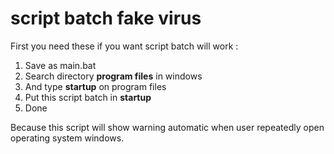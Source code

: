 # script batch fake virus
First you need these if you want script batch will work :
1. Save as main.bat
2. Search directory **program files** in windows 
3. And type **startup** on program files
4. Put this script batch in **startup**
5. Done

Because this script will show warning automatic when user repeatedly open operating system windows.
